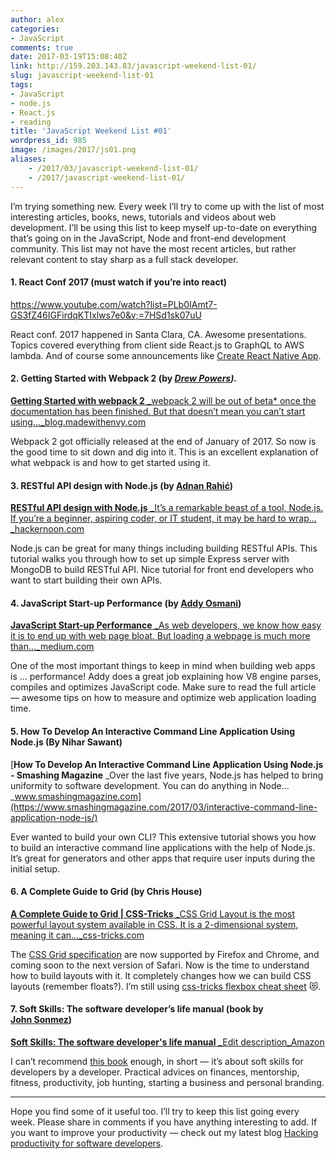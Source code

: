 ```yaml
---
author: alex
categories:
- JavaScript
comments: true
date: 2017-03-19T15:08:40Z
link: http://159.203.143.83/javascript-weekend-list-01/
slug: javascript-weekend-list-01
tags:
- JavaScript
- node.js
- React.js
- reading
title: 'JavaScript Weekend List #01'
wordpress_id: 985
image: /images/2017/js01.png
aliases:
    - /2017/03/javascript-weekend-list-01/
    - /2017/javascript-weekend-list-01/
---
```


I’m trying something new. Every week I’ll try to come up with the list of most interesting articles, books, news, tutorials and videos about web development. I’ll be using this list to keep myself up-to-date on everything that’s going on in the JavaScript, Node and front-end development community. This list may not have the most recent articles, but rather relevant content to stay sharp as a full stack developer.





#### 1. React Conf 2017 (must watch if you’re into react)


https://www.youtube.com/watch?list=PLb0IAmt7-GS3fZ46IGFirdqKTIxlws7e0&v;=7HSd1sk07uU






React conf. 2017 happened in Santa Clara, CA. Awesome presentations. Topics covered everything from client side React.js to GraphQL to AWS lambda. And of course some announcements like [Create React Native App](https://facebook.github.io/react-native/blog/2017/03/13/introducing-create-react-native-app.html).





#### 2. Getting Started with Webpack 2 (by [_Drew Powers_](https://blog.madewithenvy.com/@an_ennui?source=post_header_lockup)_)._




[**Getting Started with webpack 2**
_webpack 2 will be out of beta* once the documentation has been finished. But that doesn’t mean you can’t start using…_blog.madewithenvy.com](https://blog.madewithenvy.com/getting-started-with-webpack-2-ed2b86c68783)




Webpack 2 got officially released at the end of January of 2017. So now is the good time to sit down and dig into it. This is an excellent explanation of what webpack is and how to get started using it.





#### 3. RESTful API design with Node.js (by [Adnan Rahić](https://hackernoon.com/@adnanrahic?source=post_header_lockup))




[**RESTful API design with Node.js**
_It’s a remarkable beast of a tool, Node.js. If you’re a beginner, aspiring coder, or IT student, it may be hard to wrap…_hackernoon.com](https://hackernoon.com/restful-api-design-with-node-js-26ccf66eab09)




Node.js can be great for many things including building RESTful APIs. This tutorial walks you through how to set up simple Express server with MongoDB to build RESTful API. Nice tutorial for front end developers who want to start building their own APIs.





#### 4. JavaScript Start-up Performance (by [Addy Osmani](https://medium.com/@addyosmani?source=post_header_lockup))




[**JavaScript Start-up Performance**
_As web developers, we know how easy it is to end up with web page bloat. But loading a webpage is much more than…_medium.com](https://medium.com/dev-channel/javascript-start-up-performance-69200f43b201)




One of the most important things to keep in mind when building web apps is … performance! Addy does a great job explaining how V8 engine parses, compiles and optimizes JavaScript code. Make sure to read the full article — awesome tips on how to measure and optimize web application loading time.





#### 5. How To Develop An Interactive Command Line Application Using Node.js (By Nihar Sawant)




[**How To Develop An Interactive Command Line Application Using Node.js - Smashing Magazine**
_Over the last five years, Node.js has helped to bring uniformity to software development. You can do anything in Node…_www.smashingmagazine.com](https://www.smashingmagazine.com/2017/03/interactive-command-line-application-node-js/)




Ever wanted to build your own CLI? This extensive tutorial shows you how to build an interactive command line applications with the help of Node.js. It’s great for generators and other apps that require user inputs during the initial setup.





#### 6. A Complete Guide to Grid (by Chris House)




[**A Complete Guide to Grid | CSS-Tricks**
_CSS Grid Layout is the most powerful layout system available in CSS. It is a 2-dimensional system, meaning it can…_css-tricks.com](https://css-tricks.com/snippets/css/complete-guide-grid/)




The [CSS Grid specification](https://drafts.csswg.org/css-grid/) are now supported by Firefox and Chrome, and coming soon to the next version of Safari. Now is the time to understand how to build layouts with it. It completely changes how we can build CSS layouts (remember floats?). I’m still using [css-tricks flexbox cheat sheet](https://css-tricks.com/snippets/css/a-guide-to-flexbox/) 😻.





#### 7. Soft Skills: The software developer’s life manual (book by [John Sonmez](https://www.amazon.com/John-Sonmez/e/B00RPMRT5U/ref=dp_byline_cont_book_1))




[**Soft Skills: The software developer's life manual**
_Edit description_Amazon](http://amzn.to/2nLamE9)




I can’t recommend [this book](http://amzn.to/2m82iRN) enough, in short — it’s about soft skills for developers by a developer. Practical advices on finances, mentorship, fitness, productivity, job hunting, starting a business and personal branding.
















* * *














Hope you find some of it useful too. I’ll try to keep this list going every week. Please share in comments if you have anything interesting to add. If you want to improve your productivity — check out my latest blog [Hacking productivity for software developers](https://medium.com/ecmastack/hacking-productivity-for-software-developers-e19860f582b#.x40aoq230).
